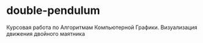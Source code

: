 # double-pendulum
Курсовая работа по Алгоритмам Компьютерной Графики. Визуализация движения двойного маятника
